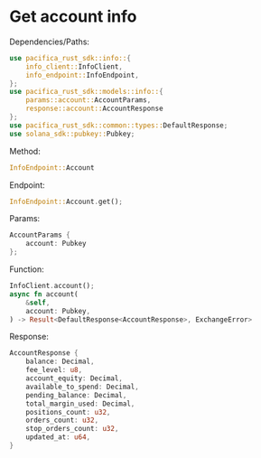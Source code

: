 # Get account info

Dependencies/Paths:

```rust
use pacifica_rust_sdk::info::{
    info_client::InfoClient,
    info_endpoint::InfoEndpoint,
};
use pacifica_rust_sdk::models::info::{
    params::account::AccountParams,
    response::account::AccountResponse
};
use pacifica_rust_sdk::common::types::DefaultResponse;
use solana_sdk::pubkey::Pubkey;
```

Method:

```rust
InfoEndpoint::Account
```

Endpoint:

```rust
InfoEndpoint::Account.get();
```

Params:

```rust
AccountParams { 
    account: Pubkey 
};
```

Function:

```rust
InfoClient.account();
async fn account(
    &self,
    account: Pubkey,
) -> Result<DefaultResponse<AccountResponse>, ExchangeError>
```

Response:

```rust
AccountResponse {
    balance: Decimal,
    fee_level: u8,
    account_equity: Decimal,
    available_to_spend: Decimal,
    pending_balance: Decimal,
    total_margin_used: Decimal,
    positions_count: u32,
    orders_count: u32,
    stop_orders_count: u32,
    updated_at: u64,
}
```
